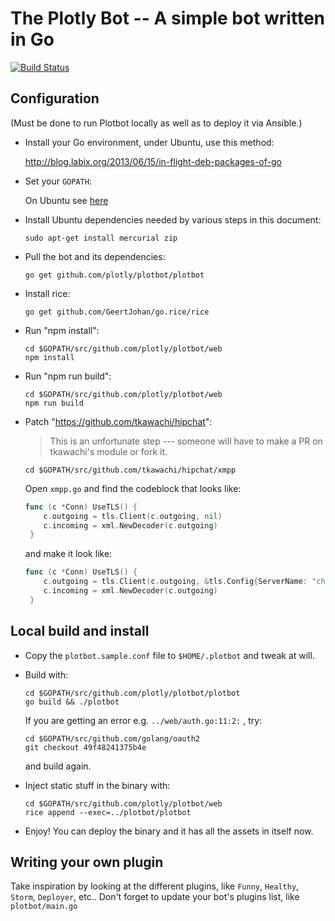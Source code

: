 # The Plotly Bot -- A simple bot written in Go

[![Build Status](https://drone.io/github.com/plotly/plotbot/status.png)](https://drone.io/github.com/plotly/plotbot/latest)


## Configuration

(Must be done to run Plotbot locally as well as to deploy it via Ansible.)

* Install your Go environment, under Ubuntu, use this method:

    http://blog.labix.org/2013/06/15/in-flight-deb-packages-of-go

* Set your `GOPATH`:

    On Ubuntu see [here](http://stackoverflow.com/questions/21001387/how-do-i-set-the-gopath-environment-variable-on-ubuntu-what-file-must-i-edit/21012349#21012349)


* Install Ubuntu dependencies needed by various steps in this document:

    ```sudo apt-get install mercurial zip```

* Pull the bot and its dependencies:

    ```go get github.com/plotly/plotbot/plotbot```

* Install rice:

    ```go get github.com/GeertJohan/go.rice/rice```

* Run "npm install":

   ```
   cd $GOPATH/src/github.com/plotly/plotbot/web
   npm install
   ```

* Run "npm run build":

   ```
   cd $GOPATH/src/github.com/plotly/plotbot/web
   npm run build
   ```

* Patch "https://github.com/tkawachi/hipchat":
  > This is an unfortunate step --- someone will have to make a PR on
  > tkawachi's module or fork it.

   ```
   cd $GOPATH/src/github.com/tkawachi/hipchat/xmpp
   ```
   Open `xmpp.go` and find the codeblock that looks like:
   ```go
   func (c *Conn) UseTLS() {
       c.outgoing = tls.Client(c.outgoing, nil)
       c.incoming = xml.NewDecoder(c.outgoing)
    }
   ```
   and make it look like:
   ```go
   func (c *Conn) UseTLS() {
       c.outgoing = tls.Client(c.outgoing, &tls.Config{ServerName: "chat.hipchat.com"})
       c.incoming = xml.NewDecoder(c.outgoing)
    }
   ```



## Local build and install

* Copy the `plotbot.sample.conf` file to `$HOME/.plotbot` and tweak at will.

* Build with:

   ```
   cd $GOPATH/src/github.com/plotly/plotbot/plotbot
   go build && ./plotbot
   ```
   
   If you are getting an error e.g. `../web/auth.go:11:2:` , try:
   
   ```
   cd $GOPATH/src/github.com/golang/oauth2
   git checkout 49f48241375b4e
   ```
   
   and build again.
   

* Inject static stuff in the binary with:

   ```
   cd $GOPATH/src/github.com/plotly/plotbot/web
   rice append --exec=../plotbot/plotbot
   ```

* Enjoy! You can deploy the binary and it has all the assets in itself now.


## Writing your own plugin

Take inspiration by looking at the different plugins, like `Funny`,
`Healthy`, `Storm`, `Deployer`, etc..  Don't forget to update your
bot's plugins list, like `plotbot/main.go`
